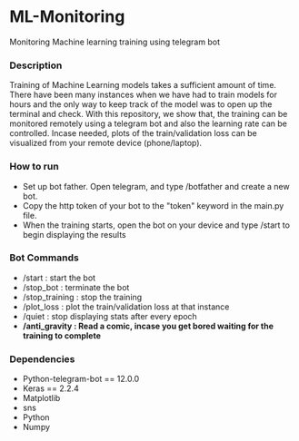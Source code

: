 # **ML-Monitoring**
Monitoring Machine learning training using telegram bot

### **Description**
Training of Machine Learning models takes a sufficient amount of time. There have been many instances when we have had to train models for hours and the only way to keep track of the model was to open up the terminal and check. With this repository, we show that, the training can be monitored remotely using a telegram bot and also the learning rate can be controlled. Incase needed, plots of the train/validation loss can be visualized from your remote device (phone/laptop). 

### **How to run**
- Set up bot father. Open telegram, and type /botfather and create a new bot.
- Copy the http token of your bot to the "token" keyword in the main.py file. 
- When the training starts, open the bot on your device and type /start to begin displaying the results

### **Bot Commands**
- /start : start the bot
- /stop_bot : terminate the bot
- /stop_training : stop the training
- /plot_loss : plot the train/validation loss at that instance
- /quiet : stop displaying stats after every epoch
- **/anti_gravity : Read a comic, incase you get bored waiting for the training to complete**

### **Dependencies**
- Python-telegram-bot == 12.0.0
- Keras == 2.2.4
- Matplotlib
- sns
- Python
- Numpy


